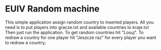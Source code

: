 # EUIV Random machine
This simple application assign random country to inserted players.
All you need is to put players into gracze.txt and available countries to kraje.txt
Then just run the application. 
To get random countries hit "Losuj".
To redraw a country for one player hit "Jeszcze raz" for every player you want to redraw a country;